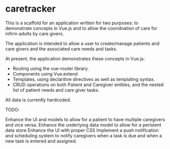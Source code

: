 # caretracker

This is a scaffold for an application written for two purposes: to demonstrate concepts in Vue.js and to allow the cooridnation of care for infirm adults by care givers.

The application is intended to allow a user to create/manage patients and care givers and the associated care needs and tasks.

At present, the application demonstrates these concepts in Vue.js:

- Routing using the vue-router library.
- Components using Vue.extend
- Templates, using declaritive directives as well as templating syntax.
- CRUD operations on both Patient and Caregiver entities, and the nested list of patient needs and care giver tasks.


All data is currently hardcoded.

TODO:

Enhance the UI and models to allow for a patient to have multiple caregivers and vice versa.
Enhance the underlying data model to allow for a peristent data store
Enhance the UI with proper CSS
Implement a push notification and scheduling system to notify caregivers when a task is due and when a new task is entered and assigned.
